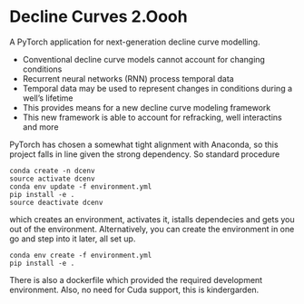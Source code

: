 # Decline Curves 2.Oooh

A PyTorch application for next-generation decline curve modelling.

- Conventional decline curve models cannot account for changing conditions
- Recurrent neural networks (RNN) process temporal data
- Temporal data may be used to represent changes in conditions during a well’s lifetime
- This provides means for a new decline curve modeling framework
- This new framework is able to account for refracking, well interactins and more

PyTorch has chosen a somewhat tight alignment with Anaconda, so this project falls in line given the strong dependency. So standard procedure 
```
conda create -n dcenv
source activate dcenv
conda env update -f environment.yml
pip install -e .
source deactivate dcenv
```
which creates an environment, activates it, istalls dependecies and gets you out of the environment. Alternatively, you can create the environment in one go and step into it later, all set up.
```
conda env create -f environment.yml
pip install -e .
```
There is also a dockerfile which provided the required development environment. Also, no need for Cuda support, this is kindergarden.
